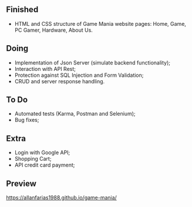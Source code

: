 ## **Finished**
- HTML and CSS structure of Game Mania website pages: Home, Game, PC Gamer, Hardware, About Us.

## **Doing**
- Implementation of Json Server (simulate backend functionality);
- Interaction with API Rest;
- Protection against SQL Injection and Form Validation;
- CRUD and server response handling.

## **To Do**
- Automated tests (Karma, Postman and Selenium);
- Bug fixes;

## **Extra**
- Login with Google API;
- Shopping Cart;
- API credit card payment;

## **Preview**
https://allanfarias1988.github.io/game-mania/
